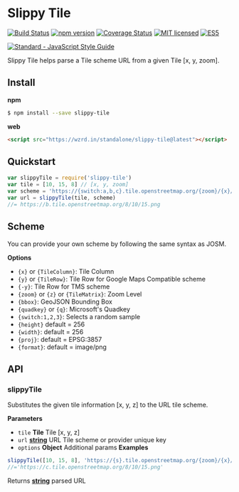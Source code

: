 # Slippy Tile

[![Build Status](https://travis-ci.org/DenisCarriere/slippy-tile.svg?branch=master)](https://travis-ci.org/DenisCarriere/slippy-tile)
[![npm version](https://badge.fury.io/js/slippy-tile.svg)](https://badge.fury.io/js/slippy-tile)
[![Coverage Status](https://coveralls.io/repos/github/DenisCarriere/slippy-tile/badge.svg?branch=master)](https://coveralls.io/github/DenisCarriere/slippy-tile?branch=master)
[![MIT licensed](https://img.shields.io/badge/license-MIT-blue.svg)](https://raw.githubusercontent.com/DenisCarriere/slippy-tile/master/LICENSE)
[![ES5](https://camo.githubusercontent.com/d341caa63123c99b79fda7f8efdc29b35f9f2e70/68747470733a2f2f696d672e736869656c64732e696f2f62616467652f65732d352d627269676874677265656e2e737667)](http://kangax.github.io/compat-table/es5/)

[![Standard - JavaScript Style Guide](https://cdn.rawgit.com/feross/standard/master/badge.svg)](https://github.com/feross/standard)

Slippy Tile helps parse a Tile scheme URL from a given Tile [x, y, zoom].

## Install

**npm**

```bash
$ npm install --save slippy-tile
```

**web**

```html
<script src="https://wzrd.in/standalone/slippy-tile@latest"></script>
```

## Quickstart

```javascript
var slippyTile = require('slippy-tile')
var tile = [10, 15, 8] // [x, y, zoom]
var scheme = 'https://{switch:a,b,c}.tile.openstreetmap.org/{zoom}/{x}/{y}.png'
var url = slippyTile(tile, scheme)
//= https://b.tile.openstreetmap.org/8/10/15.png
```

## Scheme

You can provide your own scheme by following the same syntax as JOSM.

**Options**

-   `{x}` or `{TileColumn}`: Tile Column
-   `{y}` or `{TileRow}`: Tile Row for Google Maps Compatible scheme
-   `{-y}`: Tile Row for TMS scheme
-   `{zoom}` or `{z}` or `{TileMatrix}`: Zoom Level
-   `{bbox}`: GeoJSON Bounding Box
-   `{quadkey}` or `{q}`: Microsoft's Quadkey
-   `{switch:1,2,3}`: Selects a random sample
-   `{height}` default = 256
-   `{width}`: default = 256
-   `{proj}`: default = EPSG:3857
-   `{format}`: default = image/png

## API

### slippyTile

Substitutes the given tile information [x, y, z] to the URL tile scheme.

**Parameters**

-   `tile` **Tile** Tile [x, y, z]
-   `url` **[string](https://developer.mozilla.org/en-US/docs/Web/JavaScript/Reference/Global_Objects/String)** URL Tile scheme or provider unique key
-   `options` **Object** Additional params
**Examples**

```javascript
slippyTile([10, 15, 8], 'https://{s}.tile.openstreetmap.org/{zoom}/{x}/{y}.png')
//='https://c.tile.openstreetmap.org/8/10/15.png'
```

Returns **[string](https://developer.mozilla.org/en-US/docs/Web/JavaScript/Reference/Global_Objects/String)** parsed URL
